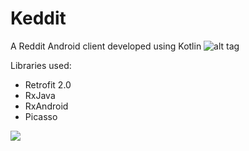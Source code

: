# Keddit
A Reddit Android client developed using Kotlin
![alt tag](https://raw.github.com/juanchosaravia/Keddit/master/resources/keddit_portada_v2.png)

Libraries used:
- Retrofit 2.0
- RxJava
- RxAndroid
- Picasso

![](https://raw.github.com/juanchosaravia/Keddit/master/resources/keddit_demo_v1.gif)
